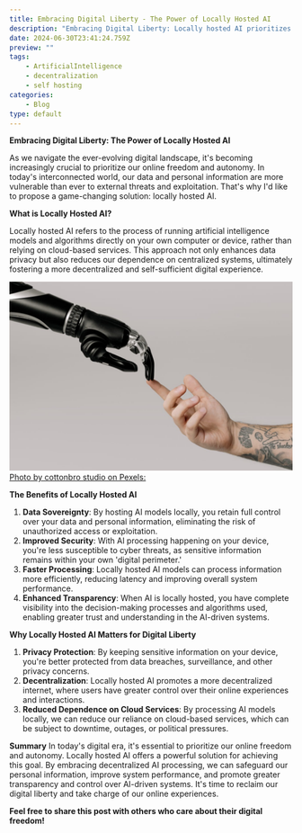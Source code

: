 ```yaml
---
title: Embracing Digital Liberty - The Power of Locally Hosted AI
description: "Embracing Digital Liberty: Locally hosted AI prioritizes online freedom, autonomy, & data privacy by processing AI models on individual devices."
date: 2024-06-30T23:41:24.759Z
preview: ""
tags:
    - ArtificialIntelligence
    - decentralization
    - self hosting
categories:
    - Blog
type: default
---
```

**Embracing Digital Liberty: The Power of Locally Hosted AI**

As we navigate the ever-evolving digital landscape, it's becoming increasingly crucial to prioritize our online freedom and autonomy. In today's interconnected world, our data and personal information are more vulnerable than ever to external threats and exploitation. That's why I'd like to propose a game-changing solution: locally hosted AI.

**What is Locally Hosted AI?**

Locally hosted AI refers to the process of running artificial intelligence models and algorithms directly on your own computer or device, rather than relying on cloud-based services. This approach not only enhances data privacy but also reduces our dependence on centralized systems, ultimately fostering a more decentralized and self-sufficient digital experience.

![](assets/img/pexels-cottonbro-6153354.jpg)
[Photo by cottonbro studio on Pexels:](https://www.pexels.com/photo/bionic-hand-and-human-hand-finger-pointing-6153354/)

**The Benefits of Locally Hosted AI**

1. **Data Sovereignty**: By hosting AI models locally, you retain full control over your data and personal information, eliminating the risk of unauthorized access or exploitation.
2. **Improved Security**: With AI processing happening on your device, you're less susceptible to cyber threats, as sensitive information remains within your own 'digital perimeter.'
3. **Faster Processing**: Locally hosted AI models can process information more efficiently, reducing latency and improving overall system performance.
4. **Enhanced Transparency**: When AI is locally hosted, you have complete visibility into the decision-making processes and algorithms used, enabling greater trust and understanding in the AI-driven systems.

**Why Locally Hosted AI Matters for Digital Liberty**

1. **Privacy Protection**: By keeping sensitive information on your device, you're better protected from data breaches, surveillance, and other privacy concerns.
2. **Decentralization**: Locally hosted AI promotes a more decentralized internet, where users have greater control over their online experiences and interactions.
3. **Reduced Dependence on Cloud Services**: By processing AI models locally, we can reduce our reliance on cloud-based services, which can be subject to downtime, outages, or political pressures.

**Summary**
In today's digital era, it's essential to prioritize our online freedom and autonomy. Locally hosted AI offers a powerful solution for achieving this goal. By embracing decentralized AI processing, we can safeguard our personal information, improve system performance, and promote greater transparency and control over AI-driven systems. It's time to reclaim our digital liberty and take charge of our online experiences.

**Feel free to share this post with others who care about their digital freedom!**
